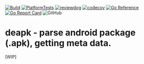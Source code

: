 [![Build](https://github.com/nao1215/apk-parser/actions/workflows/build.yml/badge.svg)](https://github.com/nao1215/apk-parser/actions/workflows/build.yml)
[![PlatformTests](https://github.com/nao1215/apk-parser/actions/workflows/platform_test.yml/badge.svg)](https://github.com/nao1215/apk-parser/actions/workflows/platform_test.yml)
[![reviewdog](https://github.com/nao1215/apk-parser/actions/workflows/reviewdog.yml/badge.svg)](https://github.com/nao1215/apk-parser/actions/workflows/reviewdog.yml)
[![codecov](https://codecov.io/gh/nao1215/apk-parser/branch/main/graph/badge.svg?token=DNV3TRMRCJ)](https://codecov.io/gh/nao1215/apk-parser)
[![Go Reference](https://pkg.go.dev/badge/github.com/nao1215/apk-parser.svg)](https://pkg.go.dev/github.com/nao1215/apk-parser)
[![Go Report Card](https://goreportcard.com/badge/github.com/nao1215/apk-parser)](https://goreportcard.com/report/github.com/nao1215/apk-parser)
![GitHub](https://img.shields.io/github/license/nao1215/apk-parser)  
# deapk - parse android package (.apk), getting meta data.
[WIP]
